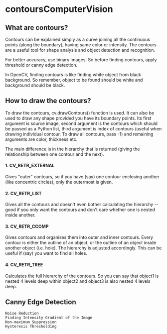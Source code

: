 # contoursComputerVision

## What are contours?

Contours can be explained simply as a curve joining all the continuous points (along the boundary), having same color or intensity. The contours are a useful tool for shape analysis and object detection and recognition.

For better accuracy, use binary images. So before finding contours, apply threshold or canny edge detection.

In OpenCV, finding contours is like finding white object from black background. So remember, object to be found should be white and background should be black.

## How to draw the contours?

To draw the contours, cv.drawContours() function is used. It can also be used to draw any shape provided you have its boundary points. Its first argument is source image, second argument is the contours which should be passed as a Python list, third argument is index of contours (useful when drawing individual contour. To draw all contours, pass -1) and remaining arguments are color, thickness etc.



The main difference is in the hierarchy that is returned (giving the relationship between one contour and the next).

#### 1. CV_RETR_EXTERNAL 
   Gives "outer" contours, so if you have (say) one contour enclosing another (like concentric circles), only 
the outermost is given.

#### 2. CV_RETR_LIST 
   Gives all the contours and doesn't even bother calculating the hierarchy -- good if you only want the contours 
and don't care whether one is nested inside another.

#### 3. CV_RETR_CCOMP 
   Gives contours and organises them into outer and inner contours. Every contour is either the outline of an 
object, or the outline of an object inside another object (i.e. hole). The hierarchy is adjusted accordingly. This can be 
useful if (say) you want to find all holes.

#### 4. CV_RETR_TREE 
   Calculates the full hierarchy of the contours. So you can say that object1 is nested 4 levels deep within 
object2 and object3 is also nested 4 levels deep.



## Canny Edge Detection

    Noise Reduction
    Finding Intensity Gradient of the Image
    Non-maximum Suppression
    Hysteresis Thresholding
